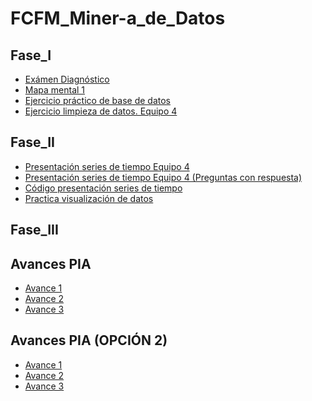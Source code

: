 # FCFM_Miner-a_de_Datos

## Fase_I
- [Exámen Diagnóstico](https://github.com/JisbethDiaz/FCFM_Miner-a_de_Datos/blob/Miner%C3%ADa-de-datos/Examen_1857602.pdf)
- [Mapa mental 1](https://github.com/JisbethDiaz/FCFM_Miner-a_de_Datos/blob/Miner%C3%ADa-de-datos/Mapa_Mental_1_1857602.pdf)
- [Ejercicio práctico de base de datos](https://github.com/JisbethDiaz/FCFM_Miner-a_de_Datos/blob/Miner%C3%ADa-de-datos/Equipo_4-Ejercicio%20base%20de%20datos.pdf)
- [Ejercicio limpieza de datos. Equipo 4](https://github.com/mayorga09/Mineria_de_Datos/blob/main/Ej_Limpieza_Equipo4.ipynb)


## Fase_II
- [Presentación series de tiempo Equipo 4](https://github.com/JisbethDiaz/FCFM_Miner-a_de_Datos/blob/Miner%C3%ADa-de-datos/Presentaci%C3%B3n_SeriesdeTiempo_Equipo4.pdf)
- [Presentación series de tiempo Equipo 4 (Preguntas con respuesta)](https://github.com/JisbethDiaz/FCFM_Miner-a_de_Datos/blob/Miner%C3%ADa-de-datos/Presentaci%C3%B3n_SeriesdeTiempo_Equipo4%20(respuestas%20a%20preguntas).pdf)
- [Código presentación series de tiempo](https://github.com/mayorga09/Mineria_de_Datos/blob/main/Programa_Presentaci%C3%B3n.ipynb) 
- [Practica visualización de datos]()


## Fase_III




## Avances PIA
- [Avance 1](https://github.com/LindaRequenes/Mineria_de_datos/blob/main/Avance1_PIA_Equipo4.ipynb)
- [Avance 2]()
- [Avance 3]()

## Avances PIA (OPCIÓN 2)
- [Avance 1](https://github.com/JisbethDiaz/FCFM_Miner-a_de_Datos/blob/Miner%C3%ADa-de-datos/Avance1_PIA(Op_2)_Equipo4.ipynb)
- [Avance 2](https://github.com/JisbethDiaz/FCFM_Miner-a_de_Datos/blob/Miner%C3%ADa-de-datos/Avance2_PIA_Equipo4.ipynb)
- [Avance 3]()
